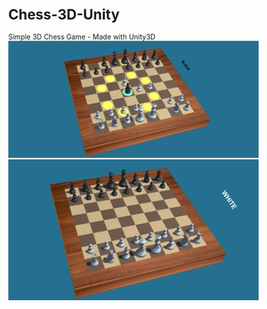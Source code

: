 # Chess-3D-Unity
Simple 3D Chess Game - Made with Unity3D
![alt](https://raw.githubusercontent.com/HungNguyen81/Chess-3D-Unity/main/Screenshot_20220310_174108.jpg)
![](https://raw.githubusercontent.com/HungNguyen81/Chess-3D-Unity/main/screenshot.png)
